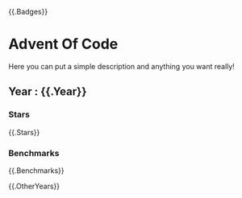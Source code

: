 {{.Badges}}

# Advent Of Code

Here you can put a simple description and anything you want really!

## Year : {{.Year}}

### Stars

{{.Stars}}

### Benchmarks

{{.Benchmarks}}

{{.OtherYears}}